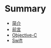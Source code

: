 # Summary

* [简介](README.md)
* [前言](./Preface.md)
* [Objective-C](./Objective-C.md)
* [Swift](./Swift.md)
